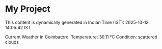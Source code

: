 # My Project

This content is dynamically generated in Indian Time (IST): 2025-10-12 14:05:42 IST


Current Weather in Coimbatore:
Temperature: 30.11 °C
Condition: scattered clouds

